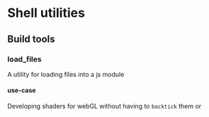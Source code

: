Shell utilities
===============

Build tools
-----------

### load_files
A utility for loading files into a js module

#### use-case 
Developing shaders for webGL without having to `backtick` them or <script> them

###git2PATH
A utility for installing a git repos binaries as symlinks in /usr/local/bin
a very quick and dirty tool, please modify it to be a bit safer before using it yourself

#### use-case 
Installing this git repos tools as symlinks

Requires a .bin_list file in the repo its installing
